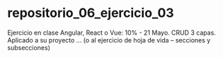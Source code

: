 # repositorio_06_ejercicio_03
Ejercicio en clase Angular, React o Vue: 10%  - 21 Mayo. CRUD 3 capas. Aplicado a su proyecto  ... (o al ejercicio de hoja de vida – secciones y subsecciones)
